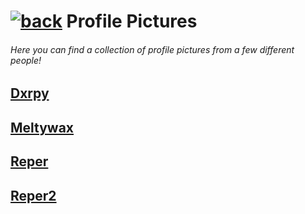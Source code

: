 #  [![back](https://cdn.discordapp.com/emojis/887168885747511396?size=32)](https://reper2.github.io/Downloadable-Files) Profile Pictures
###### Here you can find a collection of profile pictures from a few different people!

[Dxrpy](https://reper2.github.io/Downloadable-Files/pfp/Dxrpy)
---

[Meltywax](https://reper2.github.io/Downloadable-Files/pfp/Meltywax)
---

[Reper](https://reper2.github.io/Downloadable-Files/pfp/Reper)
---

[Reper2](https://reper2.github.io/Downloadable-Files/pfp/Reper2)
---

